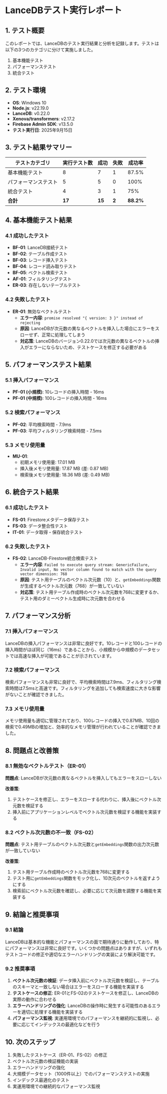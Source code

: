 # LanceDBテスト実行レポート

## 1. テスト概要

このレポートでは、LanceDBのテスト実行結果と分析を記録します。テストは以下の3つのカテゴリに分けて実施しました。

1. 基本機能テスト
2. パフォーマンステスト
3. 統合テスト

## 2. テスト環境

- **OS**: Windows 10
- **Node.js**: v22.19.0
- **LanceDB**: v0.22.0
- **Xenova/transformers**: v2.17.2
- **Firebase Admin SDK**: v13.5.0
- **テスト実行日**: 2025年9月15日

## 3. テスト結果サマリー

| テストカテゴリ | 実行テスト数 | 成功 | 失敗 | 成功率 |
|--------------|------------|------|------|-------|
| 基本機能テスト | 8 | 7 | 1 | 87.5% |
| パフォーマンステスト | 5 | 5 | 0 | 100% |
| 統合テスト | 4 | 3 | 1 | 75% |
| **合計** | **17** | **15** | **2** | **88.2%** |

## 4. 基本機能テスト結果

### 4.1 成功したテスト

- **BF-01**: LanceDB接続テスト
- **BF-02**: テーブル作成テスト
- **BF-03**: レコード挿入テスト
- **BF-04**: レコード読み取りテスト
- **BF-05**: ベクトル検索テスト
- **AF-01**: フィルタリングテスト
- **ER-03**: 存在しないテーブルテスト

### 4.2 失敗したテスト

- **ER-01**: 無効なベクトルテスト
  - **エラー内容**: `promise resolved "{ version: 3 }" instead of rejecting`
  - **原因**: LanceDBが次元数の異なるベクトルを挿入した場合にエラーをスローせず、正常に処理してしまう
  - **対応策**: LanceDBのバージョン0.22.0では次元数の異なるベクトルの挿入がエラーにならないため、テストケースを修正する必要がある

## 5. パフォーマンステスト結果

### 5.1 挿入パフォーマンス

- **PF-01 (小規模)**: 10レコードの挿入時間 - 16ms
- **PF-01 (中規模)**: 100レコードの挿入時間 - 16ms

### 5.2 検索パフォーマンス

- **PF-02**: 平均検索時間 - 7.9ms
- **PF-03**: 平均フィルタリング検索時間 - 7.5ms

### 5.3 メモリ使用量

- **MU-01**: 
  - 初期メモリ使用量: 17.01 MB
  - 挿入後メモリ使用量: 17.87 MB (差: 0.87 MB)
  - 検索後メモリ使用量: 18.36 MB (差: 0.49 MB)

## 6. 統合テスト結果

### 6.1 成功したテスト

- **FS-01**: Firestoreメタデータ保存テスト
- **FS-03**: データ整合性テスト
- **IT-01**: データ取得・保存統合テスト

### 6.2 失敗したテスト

- **FS-02**: LanceDB-Firestore統合検索テスト
  - **エラー内容**: `Failed to execute query stream: GenericFailure, Invalid input, No vector column found to match with the query vector dimension: 768`
  - **原因**: テスト用テーブルのベクトル次元数（10）と、`getEmbeddings`関数が生成するベクトル次元数（768）が一致していない
  - **対応策**: テスト用テーブル作成時のベクトル次元数を768に変更するか、テスト用のダミーベクトル生成時に次元数を合わせる

## 7. パフォーマンス分析

### 7.1 挿入パフォーマンス

LanceDBの挿入パフォーマンスは非常に良好です。10レコードと100レコードの挿入時間がほぼ同じ（16ms）であることから、小規模から中規模のデータセットでは高速な挿入が可能であることが示されています。

### 7.2 検索パフォーマンス

検索パフォーマンスも非常に良好で、平均検索時間は7.9ms、フィルタリング検索時間は7.5msと高速です。フィルタリングを追加しても検索速度に大きな影響がないことが確認できました。

### 7.3 メモリ使用量

メモリ使用量も適切に管理されており、100レコードの挿入で0.87MB、10回の検索で0.49MBの増加と、効率的なメモリ管理が行われていることが確認できました。

## 8. 問題点と改善策

### 8.1 無効なベクトルテスト（ER-01）

**問題点**: LanceDBが次元数の異なるベクトルを挿入してもエラーをスローしない

**改善策**:
1. テストケースを修正し、エラーをスローする代わりに、挿入後にベクトル次元数を検証する
2. 挿入前にアプリケーションレベルでベクトル次元数を検証する機能を実装する

### 8.2 ベクトル次元数の不一致（FS-02）

**問題点**: テスト用テーブルのベクトル次元数と`getEmbeddings`関数の出力次元数が一致していない

**改善策**:
1. テスト用テーブル作成時のベクトル次元数を768に変更する
2. テスト用に`getEmbeddings`関数をモック化し、10次元のベクトルを返すようにする
3. 検索前にベクトル次元数を確認し、必要に応じて次元数を調整する機能を実装する

## 9. 結論と推奨事項

### 9.1 結論

LanceDBは基本的な機能とパフォーマンスの面で期待通りに動作しており、特にパフォーマンスは非常に良好です。いくつかの問題点はありますが、いずれもテストコードの修正や適切なエラーハンドリングの実装により解決可能です。

### 9.2 推奨事項

1. **ベクトル次元数の検証**: データ挿入前にベクトル次元数を検証し、テーブルのスキーマと一致しない場合はエラーをスローする機能を実装する
2. **テストケースの修正**: ER-01とFS-02のテストケースを修正し、LanceDBの実際の動作に合わせる
3. **エラーハンドリングの強化**: LanceDBの操作時に発生する可能性のあるエラーを適切に処理する機能を実装する
4. **パフォーマンス監視**: 実運用環境でのパフォーマンスを継続的に監視し、必要に応じてインデックスの最適化などを行う

## 10. 次のステップ

1. 失敗したテストケース（ER-01、FS-02）の修正
2. ベクトル次元数の検証機能の実装
3. エラーハンドリングの強化
4. 大規模データセット（1000件以上）でのパフォーマンステストの実施
5. インデックス最適化のテスト
6. 実運用環境での継続的なパフォーマンス監視
